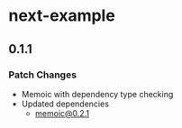 # next-example

## 0.1.1

### Patch Changes

- Memoic with dependency type checking
- Updated dependencies
  - memoic@0.2.1
